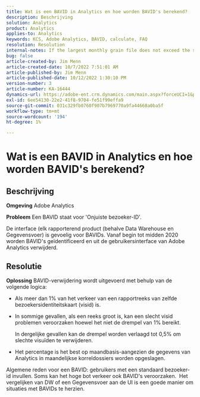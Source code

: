 ```yaml
---
title: Wat is een BAVID in Analytics en hoe worden BAVID's berekend?
description: Beschrijving
solution: Analytics
product: Analytics
applies-to: Analytics
keywords: KCS, Adobe Analytics, BAVID, calculate, FAQ
resolution: Resolution
internal-notes: If the largest monthly grain file does not exceed the size threshold (250MB default), we do not examine the suite for bad visids.
bug: false
article-created-by: Jim Menn
article-created-date: 10/7/2022 7:51:01 AM
article-published-by: Jim Menn
article-published-date: 10/12/2022 1:30:10 PM
version-number: 3
article-number: KA-16444
dynamics-url: https://adobe-ent.crm.dynamics.com/main.aspx?forceUCI=1&pagetype=entityrecord&etn=knowledgearticle&id=83dccec7-1446-ed11-bba1-000d3a3064b8
exl-id: 6ee54130-22e2-41f8-9704-fe51f99effa9
source-git-commit: 031c329fb0760f907b7969770a9fa44668a0ba5f
workflow-type: tm+mt
source-wordcount: '194'
ht-degree: 1%

---
```


# Wat is een BAVID in Analytics en hoe worden BAVID&#39;s berekend?

## Beschrijving


<b>Omgeving</b>
Adobe Analytics

<b>Probleem</b>
Een BAVID staat voor &#39;Onjuiste bezoeker-ID&#39;.

De interface (elk rapporterend product (behalve Data Warehouse en Gegevensvoer) is gevoelig voor BAVIDs.
Vanaf begin tot midden 2020 worden BAVID&#39;s geïdentificeerd en uit de gebruikersinterface van Adobe Analytics verwijderd.






## Resolutie


<b>Oplossing</b>
BAVID-verwijdering wordt uitgevoerd met behulp van de volgende logica:

- Als meer dan 1% van het verkeer van een rapportreeks van zelfde bezoekersidentiteitskaart (visid) is.
- In sommige gevallen, als een reeks groot is, kan een slecht visid problemen veroorzaken hoewel het niet de drempel van 1% bereikt.

  In dergelijke gevallen kan de drempel worden verlaagd tot 0,5% om slechte visuïden te verwijderen.
- Het percentage is het best op maandbasis-aangezien de gegevens van Analytics in maandelijkse korreldossiers worden opgeslagen.


Algemene reden voor een BAVID: gebruikers met een standaard bezoeker-id invullen. Soms kan het hoge bot verkeer ook BAVID&#39;s veroorzaken. 
Het vergelijken van DW of een Gegevensvoer aan de UI is een goede manier om situaties met BAVIDs te herzien.

